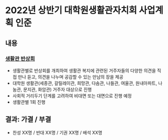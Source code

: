 
2022년 상반기 대학원생활관자치회 사업계획 인준
===

## 내용
### [생활관 반상회](agenda12-01.md)
- 생활관별로 반상회를 개최하여 생활관 복지에 관련된 거주자들의 다양한 의견을 직접 만나 듣고, 의견을 나누며 공감할 수 있는 만남의 장을 제공
- 대학원 생활관(세종관, 갈릴레이관, 희망관, 다솜관, 나들관, 여울관, 원내아파트, 나눔관, 문지관, 화암관) 거주자 대상으로 진행
- 사회적 거리두기 단계를 고려하여 비대면 또는 대면으로 진행 예정
- 생활관별 1회 진행

## 결과: 가결 / 부결
- 찬성 XX명 / 반대 XX명 / 기권 XX명 / 배석 XX명